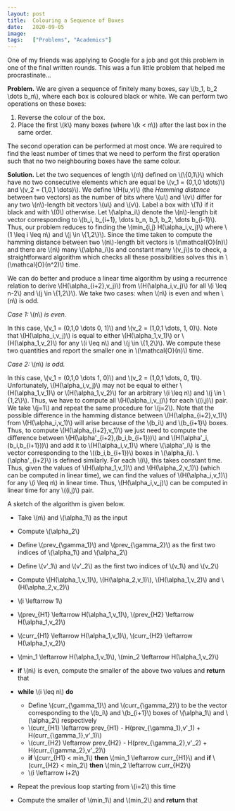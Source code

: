 ```yaml
---
layout: post
title:  Colouring a Sequence of Boxes
date:   2020-09-05
image:  
tags:   ["Problems", "Academics"]
---
```

One of my friends was applying to Google for a job and got this problem  in one of the final written rounds. This was a fun little problem that  helped me procrastinate...  

**Problem.** We are given a sequence of finitely many  boxes, say \\(b\_1, b\_2 \dots b\_n\\), where each box is coloured black or  white. We can perform two operations on these boxes:

1. Reverse the colour of the box.
2. Place the first \\(k\\) many boxes (where \\(k < n\\)) after the last box in the same order.

 The second operation can be performed at most once. We are required to  find the least number of times that we need to perform the first  operation such that no two neighbouring boxes have the same colour.

**Solution.** Let the two sequences of length \\(n\\) defined on \\(\\{0,1\\}\\) which have no two consecutive elements which are equal be \\(v\_1 = (0,1,0 \dots)\\)  and \\(v\_2 = (1,0,1 \dots)\\). We define \\(H(u,v)\\) (the *Hamming distance* between two vectors) as the number of bits where \\(u\\) and \\(v\\) differ for any two \\(n\\)-length bit vectors \\(u\\) and \\(v\\). Label a box with \\(1\\) if it black and with \\(0\\) otherwise. Let \\(\alpha\_i\\) denote the  \\(n\\)-length bit vector corresponding to \\(b\_i, b\_{i+1}, \dots b_n, b\_1, b\_2, \dots b\_{i-1}\\). Thus, our problem reduces to finding the \\(min\_{i,j}  H(\alpha\_i,v\_j)\\) where \\(1 \leq i \leq n\\) and \\(j \in \\{1,2\\}\\). Since the time taken to compute the hamming distance between two \\(n\\)-length bit vectors is \\(\mathcal{O}(n)\\) and there are \\(n\\) many  \\(\alpha\_i\\)s and constant many \\(v\_j\\)s to check, a straightforward  algorithm which checks all these possibilities solves this in  \\(\mathcal{O}(n^2)\\) time.

We can do better and produce a linear  time algorithm by using a recurrence relation to derive  \\(H(\alpha\_{i+2},v\_j)\\) from \\(H(\alpha\_i,v\_j)\\) for all \\(i \leq n-2\\)  and \\(j \in \\{1,2\\}\\). We take two cases: when \\(n\\) is even and when  \\(n\\) is odd.

*Case 1:* \\(n\\) *is even.* 

In this  case, \\(v\_1 = (0,1,0 \dots 0, 1)\\) and \\(v\_2 = (1,0,1 \dots, 1, 0)\\).  Note that \\(H(\alpha\_i,v\_j)\\) is equal to either \\(H(\alpha\_1,v\_1)\\) or  \\(H(\alpha\_1,v\_2)\\) for any \\(i \leq n\\) and \\(j \in \\{1,2\\}\\). We  compute these two quantities and report the smaller one in  \\(\mathcal{O}(n)\\) time.

*Case 2:* \\(n\\) *is odd.*  

In this case, \\(v\_1 = (0,1,0 \dots 1, 0)\\) and \\(v\_2 = (1,0,1 \dots, 0,  1)\\). Unfortunately, \\(H(\alpha\_i,v\_j)\\) may not be equal to either  \\(H(\alpha\_1,v\_1)\\) or \\(H(\alpha\_1,v\_2)\\) for an arbitrary \\(i \leq n\\) and \\(j \in \\{1,2\\}\\). Thus, we have to compute all \\(H(\alpha\_i,v\_j)\\) for each \\((i,j)\\) pair. We take \\(j=1\\) and repeat the same procedure  for \\(j=2\\). Note that the possible difference in the hamming distance  between \\(H(\alpha\_{i+2},v\_1)\\) from \\(H(\alpha\_i,v\_1)\\) will arise  because of the \\(b\_i\\) and \\(b\_{i+1}\\) boxes. Thus, to compute  \\(H(\alpha\_{i+2},v\_1)\\) we just need to compute the difference between  \\(H(\alpha'\_{i+2},(b\_i,b\_{i+1}))\\) and \\(H(\alpha'\_i,(b\_i,b\_{i+1}))\\)  and add it to \\(H(\alpha\_i,v\_1)\\) where \\(\alpha'\_i\\) is the vector  corresponding to the \\((b\_i,b\_{i+1})\\) boxes in \\(\alpha\_i\\).  \\(\alpha'\_{i+2}\\) is defined similarly. For each \\(i\\), this takes  constant time. Thus, given the values of \\(H(\alpha\_1,v\_1)\\) and  \\(H(\alpha\_2,v\_1)\\) (which can be computed in linear time), we can find  the values of \\(H(\alpha\_i,v\_1)\\) for any \\(i \leq n\\) in linear time.  Thus, \\(H(\alpha\_i,v\_j)\\) can be computed in linear time for any  \\((i,j)\\) pair.

A sketch of the algorithm is given below.

- Take \\(n\\) and \\(\alpha\_1\\) as the input
- Compute \\(\alpha\_2\\)
- Define \\(prev\_{\gamma\_1}\\) and \\(prev\_{\gamma\_2}\\) as the first two indices of \\(\alpha\_1\\) and \\(\alpha\_2\\)
- Define \\(v'\_1\\) and \\(v'\_2\\) as the first two indices of \\(v\_1\\) and \\(v\_2\\)
- Compute \\(H(\alpha\_1,v\_1)\\), \\(H(\alpha\_2,v\_1)\\), \\(H(\alpha\_1,v\_2)\\) and \\(H(\alpha\_2,v\_2)\\)
- \\(i \leftarrow 1\\)
- \\(prev\_{H1} \leftarrow H(\alpha\_1,v\_1)\\), \\(prev\_{H2} \leftarrow H(\alpha\_1,v\_2)\\)
- \\(curr\_{H1} \leftarrow H(\alpha\_1,v\_1)\\), \\(curr\_{H2} \leftarrow H(\alpha\_1,v\_2)\\)
- \\(min\_1 \leftarrow H(\alpha\_1,v\_1)\\), \\(min\_2 \leftarrow H(\alpha\_1,v\_2)\\)
- **if** \\(n\\) is even, compute the smaller of the above two values and **return** that
- **while** \\(i \leq n\\) **do**
  - Define \\(curr\_{\gamma\_1}\\) and \\(curr\_{\gamma\_2}\\) to be  the vector corresponding to the \\(b\_i\\) and \\(b\_{i+1}\\) boxes of  \\(\alpha\_1\\) and \\(\alpha\_2\\) respectively
  - \\(curr\_{H1} \leftarrow prev\_{H1} - H(prev\_{\gamma\_1},v'\_1) + H(curr\_{\gamma\_1},v'\_1)\\)
  - \\(curr\_{H2} \leftarrow prev\_{H2} - H(prev\_{\gamma\_2},v'\_2) + H(curr\_{\gamma\_2},v'\_2)\\)  
  - **if** \\(curr\_{H1} < min\_1\\) **then** \\(min\_1 \leftarrow curr\_{H1}\\) and **if** \\(curr\_{H2} < min\_2\\) **then** \\(min\_2 \leftarrow curr\_{H2}\\)
  - \\(i \leftarrow i+2\\)

- Repeat the previous loop starting from \\(i=2\\) this time
- Compute the smaller of \\(min\_1\\) and \\(min\_2\\) and **return** that